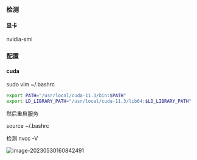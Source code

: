 ### 检测

#### 显卡

nvidia-smi

### 配置

#### cuda

sudo vim ~/.bashrc

```bash
export PATH="/usr/local/cuda-11.3/bin:$PATH"
export LD_LIBRARY_PATH="/usr/local/cuda-11.3/lib64:$LD_LIBRARY_PATH"
```

然后重启服务

source ~/.bashrc

检测 nvcc -V

![image-20230530160842491](C:\Users\yurui\AppData\Roaming\Typora\typora-user-images\image-20230530160842491.png)